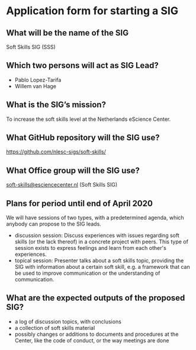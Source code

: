 # Application form for starting a SIG

## What will be the name of the SIG
Soft Skills SIG (SSS)

## Which two persons will act as SIG Lead?
- Pablo Lopez-Tarifa
- Willem van Hage

## What is the SIG’s mission?
To increase the soft skills level at the Netherlands eScience Center.

## What GitHub repository will the SIG use?
https://github.com/nlesc-sigs/soft-skills/

## What Office group will the SIG use?
soft-skills@esciencecenter.nl (Soft Skills SIG)

## Plans for period until end of April 2020
We will have sessions of two types, with a predetermined agenda, which anybody can propose to the SIG leads.
- discussion session: Discuss experiences with issues regarding soft skills (or the lack thereof) in a concrete project with peers. This type of session exists to express feelings and learn from each other's experiences.
- topical session: Presenter talks about a soft skills topic, providing the SIG with information about a certain soft skill, e.g. a framework that can be used to improve communication or the understanding of communication.

## What are the expected outputs of the proposed SIG?
- a log of discussion topics, with conclusions
- a collection of soft skills material
- possibly changes or additions to documents and procedures at the Center, like the code of conduct, or the way meetings are done

